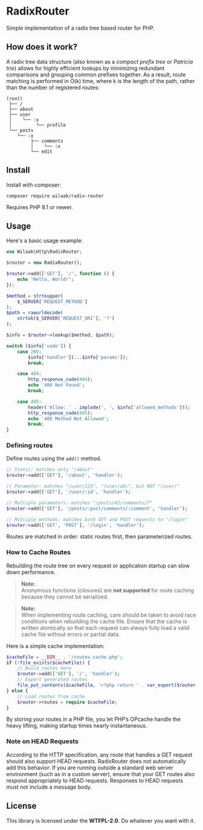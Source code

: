 # RadixRouter

Simple implementation of a radix tree based router for PHP.

## How does it work?

A radix tree data structure (also known as a *compact prefix tree* or *Patricia trie*) allows for highly efficient lookups by minimizing redundant comparisons and grouping common prefixes together. As a result, route matching is performed in O(k) time, where k is the length of the path, rather than the number of registered routes:

```
(root)
 ├── /
 ├── about
 ├── user
 │    └── :x
 │         └── profile
 └── posts
    └── :x
         ├── comments
         │    └── :x
         └── edit
```

## Install

Install with composer:

    composer require wilaak/radix-router

Requires PHP 8.1 or newer.

## Usage

Here's a basic usage example:

```php
use Wilaak\Http\RadixRouter;

$router = new RadixRouter();

$router->add(['GET'], '/', function () {
    echo "Hello, World!";
});

$method = strtoupper(
    $_SERVER['REQUEST_METHOD']
);
$path = rawurldecode(
    strtok($_SERVER['REQUEST_URI'], '?')
);

$info = $router->lookup($method, $path);

switch ($info['code']) {
    case 200:
        $info['handler'](...$info['params']);
        break;

    case 404:
        http_response_code(404);
        echo '404 Not Found';
        break;

    case 405:
        header('Allow: ' . implode(', ', $info['allowed_methods']));
        http_response_code(405);
        echo '405 Method Not Allowed';
        break;
}
```

### Defining routes

Define routes using the `add()` method.

```php
// Static: matches only "/about"
$router->add(['GET'], '/about', 'handler');

// Parameter: matches "/user/123", "/user/abc", but NOT "/user/"
$router->add(['GET'], '/user/:id', 'handler');

// Multiple parameters: matches "/posts/42/comments/7"
$router->add(['GET'], '/posts/:post/comments/:comment', 'handler');

// Multiple methods: matches both GET and POST requests to "/login"
$router->add(['GET', 'POST'], '/login', 'handler');
```
Routes are matched in order: static routes first, then parameterized routes.

### How to Cache Routes

Rebuilding the route tree on every request or application startup can slow down performance.

> **Note:**  
> Anonymous functions (closures) are **not supported** for route caching because they cannot be serialized.

> **Note:**  
> When implementing route caching, care should be taken to avoid race conditions when rebuilding the cache file. Ensure that the cache is written atomically so that each request can always fully load a valid cache file without errors or partial data.

Here is a simple cache implementation:

```php
$cacheFile = __DIR__ . '/routes.cache.php';
if (!file_exists($cacheFile)) {
    // Build routes here
    $router->add(['GET'], '/', 'handler');
    // Export generated routes 
    file_put_contents($cacheFile, '<?php return ' . var_export($router->routes, true) . ';');
} else {
    // Load routes from cache
    $router->routes = require $cacheFile;
}
```

By storing your routes in a PHP file, you let PHP’s OPcache handle the heavy lifting, making startup times nearly instantaneous.

### Note on HEAD Requests

According to the HTTP specification, any route that handles a GET request should also support HEAD requests. RadixRouter does not automatically add this behavior. If you are running outside a standard web server environment (such as in a custom server), ensure that your GET routes also respond appropriately to HEAD requests. Responses to HEAD requests must not include a message body.

## License

This library is licensed under the **WTFPL-2.0**. Do whatever you want with it.